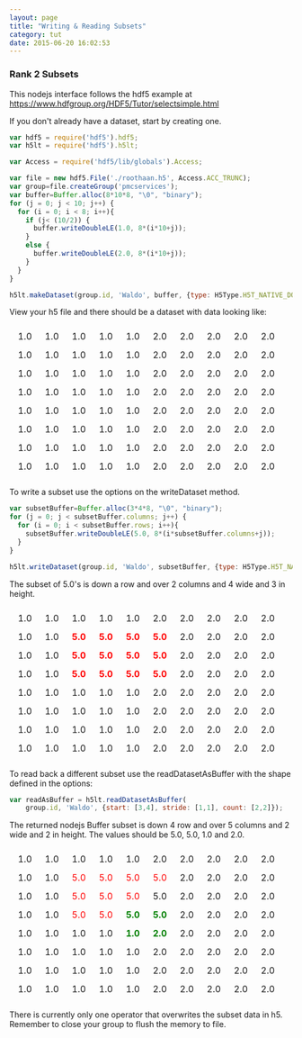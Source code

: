 ```yaml
---
layout: page
title: "Writing & Reading Subsets"
category: tut
date: 2015-06-20 16:02:53
---
```


### Rank 2 Subsets

This nodejs interface follows the hdf5 example at <https://www.hdfgroup.org/HDF5/Tutor/selectsimple.html>

If you don't already have a dataset, start by creating one.

``` javascript
var hdf5 = require('hdf5').hdf5;
var h5lt = require('hdf5').h5lt;

var Access = require('hdf5/lib/globals').Access;

var file = new hdf5.File('./roothaan.h5', Access.ACC_TRUNC);
var group=file.createGroup('pmcservices');
var buffer=Buffer.alloc(8*10*8, "\0", "binary");
for (j = 0; j < 10; j++) {
  for (i = 0; i < 8; i++){
    if (j< (10/2)) {
      buffer.writeDoubleLE(1.0, 8*(i*10+j));
    }
    else {
      buffer.writeDoubleLE(2.0, 8*(i*10+j));
    }
  }
}

h5lt.makeDataset(group.id, 'Waldo', buffer, {type: H5Type.H5T_NATIVE_DOUBLE, rank: 2, rows: 8, colmns: 10});
```

View your h5 file and there should be a dataset with data looking like:
<table style="border-collapse: separate; border-spacing: 7px;">
    <tr>
        <td>1.0</td><td>1.0</td><td>1.0</td><td>1.0</td><td>1.0</td><td>2.0</td><td>2.0</td><td>2.0</td><td>2.0</td><td>2.0</td>
    </tr>
    <tr>
        <td>1.0</td><td>1.0</td><td>1.0</td><td>1.0</td><td>1.0</td><td>2.0</td><td>2.0</td><td>2.0</td><td>2.0</td><td>2.0</td>
    </tr>
    <tr>
        <td>1.0</td><td>1.0</td><td>1.0</td><td>1.0</td><td>1.0</td><td>2.0</td><td>2.0</td><td>2.0</td><td>2.0</td><td>2.0</td>
    </tr>
    <tr>
        <td>1.0</td><td>1.0</td><td>1.0</td><td>1.0</td><td>1.0</td><td>2.0</td><td>2.0</td><td>2.0</td><td>2.0</td><td>2.0</td>
    </tr>
    <tr>
        <td>1.0</td><td>1.0</td><td>1.0</td><td>1.0</td><td>1.0</td><td>2.0</td><td>2.0</td><td>2.0</td><td>2.0</td><td>2.0</td>
    </tr>
    <tr>
        <td>1.0</td><td>1.0</td><td>1.0</td><td>1.0</td><td>1.0</td><td>2.0</td><td>2.0</td><td>2.0</td><td>2.0</td><td>2.0</td>
    </tr>
    <tr>
        <td>1.0</td><td>1.0</td><td>1.0</td><td>1.0</td><td>1.0</td><td>2.0</td><td>2.0</td><td>2.0</td><td>2.0</td><td>2.0</td>
    </tr>
    <tr>
        <td>1.0</td><td>1.0</td><td>1.0</td><td>1.0</td><td>1.0</td><td>2.0</td><td>2.0</td><td>2.0</td><td>2.0</td><td>2.0</td>
    </tr>
</table>

To write a subset use the options on the writeDataset method.

``` javascript
var subsetBuffer=Buffer.alloc(3*4*8, "\0", "binary");
for (j = 0; j < subsetBuffer.columns; j++) {
  for (i = 0; i < subsetBuffer.rows; i++){
    subsetBuffer.writeDoubleLE(5.0, 8*(i*subsetBuffer.columns+j));
  }
}

h5lt.writeDataset(group.id, 'Waldo', subsetBuffer, {type: H5Type.H5T_NATIVE_DOUBLE, rank: 2, rows: 2, columns: 4, start: [1,2], stride: [1,1], count: [3,4]});
```

The subset of 5.0's is down a row and over 2 columns and 4 wide and 3 in height.

<table style="border-collapse: separate; border-spacing: 7px;">
    <tr>
        <td>1.0</td><td>1.0</td><td>1.0</td><td>1.0</td><td>1.0</td><td>2.0</td><td>2.0</td><td>2.0</td><td>2.0</td><td>2.0</td>
    </tr>
    <tr>
        <td>1.0</td><td>1.0</td><td style="font-weight: bold; color: red">5.0</td><td style="font-weight: bold; color: red">5.0</td><td style="font-weight: bold; color: red">5.0</td><td style="font-weight: bold; color: red">5.0</td><td>2.0</td><td>2.0</td><td>2.0</td><td>2.0</td>
    </tr>
    <tr>
        <td>1.0</td><td>1.0</td><td style="font-weight: bold; color: red">5.0</td><td style="font-weight: bold; color: red">5.0</td><td style="font-weight: bold; color: red">5.0</td><td style="font-weight: bold; color: red">5.0</td><td>2.0</td><td>2.0</td><td>2.0</td><td>2.0</td>
    </tr>
    <tr>
        <td>1.0</td><td>1.0</td><td style="font-weight: bold; color: red">5.0</td><td style="font-weight: bold; color: red">5.0</td><td style="font-weight: bold; color: red">5.0</td><td style="font-weight: bold; color: red">5.0</td><td>2.0</td><td>2.0</td><td>2.0</td><td>2.0</td>
    </tr>
    <tr>
        <td>1.0</td><td>1.0</td><td>1.0</td><td>1.0</td><td>1.0</td><td>2.0</td><td>2.0</td><td>2.0</td><td>2.0</td><td>2.0</td>
    </tr>
    <tr>
        <td>1.0</td><td>1.0</td><td>1.0</td><td>1.0</td><td>1.0</td><td>2.0</td><td>2.0</td><td>2.0</td><td>2.0</td><td>2.0</td>
    </tr>
    <tr>
        <td>1.0</td><td>1.0</td><td>1.0</td><td>1.0</td><td>1.0</td><td>2.0</td><td>2.0</td><td>2.0</td><td>2.0</td><td>2.0</td>
    </tr>
    <tr>
        <td>1.0</td><td>1.0</td><td>1.0</td><td>1.0</td><td>1.0</td><td>2.0</td><td>2.0</td><td>2.0</td><td>2.0</td><td>2.0</td>
    </tr>
</table>

To read back a different subset use the readDatasetAsBuffer with the shape defined in the options:

```javascript
var readAsBuffer = h5lt.readDatasetAsBuffer(
    group.id, 'Waldo', {start: [3,4], stride: [1,1], count: [2,2]});
```

The returned nodejs Buffer subset is down 4 row and over 5 columns and 2 wide and 2 in height.  The values should be 5.0, 5.0, 1.0 and 2.0.

<table style="border-collapse: separate; border-spacing: 7px;">
    <tr>
        <td>1.0</td><td>1.0</td><td>1.0</td><td>1.0</td><td>1.0</td><td>2.0</td><td>2.0</td><td>2.0</td><td>2.0</td><td>2.0</td>
    </tr>
    <tr>
        <td>1.0</td><td>1.0</td><td style=" color: red">5.0</td><td style="color: red">5.0</td><td style="color: red">5.0</td><td style="color: red">5.0</td><td>2.0</td><td>2.0</td><td>2.0</td><td>2.0</td>
    </tr>
    <tr>
        <td>1.0</td><td>1.0</td><td style="color: red">5.0</td><td style="color: red">5.0</td><td style="color: red">5.0</td><td style="fcolor: red">5.0</td><td>2.0</td><td>2.0</td><td>2.0</td><td>2.0</td>
    </tr>
    <tr>
        <td>1.0</td><td>1.0</td><td style="color: red">5.0</td><td style="color: red">5.0</td><td style="font-weight: bold; color: green">5.0</td><td style="font-weight: bold; color: green">5.0</td><td>2.0</td><td>2.0</td><td>2.0</td><td>2.0</td>
    </tr>
    <tr>
        <td>1.0</td><td>1.0</td><td>1.0</td><td>1.0</td><td style="font-weight: bold; color: green">1.0</td><td style="font-weight: bold; color: green">2.0</td><td>2.0</td><td>2.0</td><td>2.0</td><td>2.0</td>
    </tr>
    <tr>
        <td>1.0</td><td>1.0</td><td>1.0</td><td>1.0</td><td>1.0</td><td>2.0</td><td>2.0</td><td>2.0</td><td>2.0</td><td>2.0</td>
    </tr>
    <tr>
        <td>1.0</td><td>1.0</td><td>1.0</td><td>1.0</td><td>1.0</td><td>2.0</td><td>2.0</td><td>2.0</td><td>2.0</td><td>2.0</td>
    </tr>
    <tr>
        <td>1.0</td><td>1.0</td><td>1.0</td><td>1.0</td><td>1.0</td><td>2.0</td><td>2.0</td><td>2.0</td><td>2.0</td><td>2.0</td>
    </tr>
</table>

There is currently only one operator that overwrites the subset data in h5. Remember to close your group to flush the memory to file.
